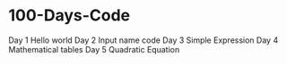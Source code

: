 # 100-Days-Code
Day 1 Hello world 
Day 2 Input name code 
Day 3 Simple Expression 
Day 4 Mathematical tables
Day 5 Quadratic Equation
